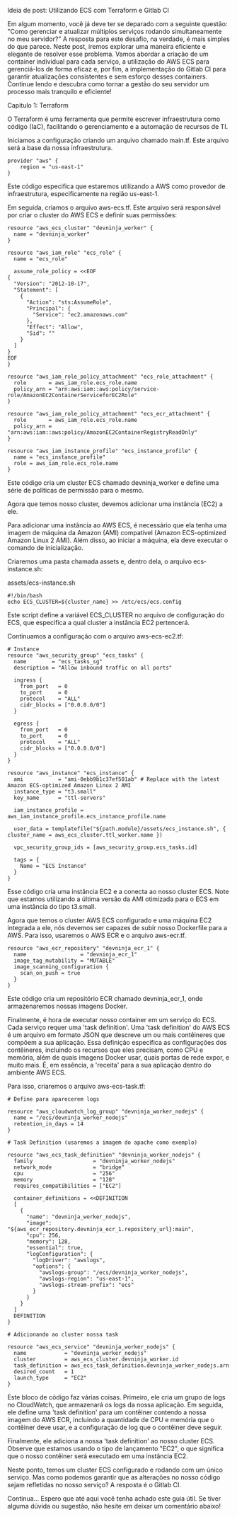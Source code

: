 Ideia de post: Utilizando ECS com Terraform e Gitlab CI

Em algum momento, você já deve ter se deparado com a seguinte questão: "Como gerenciar e atualizar múltiplos serviços rodando simultaneamente no meu servidor?" A resposta para este desafio, na verdade, é mais simples do que parece. Neste post, iremos explorar uma maneira eficiente e elegante de resolver esse problema. Vamos abordar a criação de um container individual para cada serviço, a utilização do AWS ECS para gerenciá-los de forma eficaz e, por fim, a implementação do Gitlab CI para garantir atualizações consistentes e sem esforço desses containers. Continue lendo e descubra como tornar a gestão do seu servidor um processo mais tranquilo e eficiente!

Capitulo 1: Terraform

O Terraform é uma ferramenta que permite escrever infraestrutura como código (IaC), facilitando o gerenciamento e a automação de recursos de TI.

Iniciamos a configuração criando um arquivo chamado main.tf. Este arquivo será a base da nossa infraestrutura.

```
provider "aws" {
    region = "us-east-1"
}
```

Este código especifica que estaremos utilizando a AWS como provedor de infraestrutura, especificamente na região us-east-1.

Em seguida, criamos o arquivo aws-ecs.tf. Este arquivo será responsável por criar o cluster do AWS ECS e definir suas permissões:

```
resource "aws_ecs_cluster" "devninja_worker" {
  name = "devninja_worker"
}

resource "aws_iam_role" "ecs_role" {
  name = "ecs_role"

  assume_role_policy = <<EOF
{
  "Version": "2012-10-17",
  "Statement": [
    {
      "Action": "sts:AssumeRole",
      "Principal": {
        "Service": "ec2.amazonaws.com"
      },
      "Effect": "Allow",
      "Sid": ""
    }
  ]
}
EOF
}

resource "aws_iam_role_policy_attachment" "ecs_role_attachment" {
  role       = aws_iam_role.ecs_role.name
  policy_arn = "arn:aws:iam::aws:policy/service-role/AmazonEC2ContainerServiceforEC2Role"
}

resource "aws_iam_role_policy_attachment" "ecs_ecr_attachment" {
  role       = aws_iam_role.ecs_role.name
  policy_arn = "arn:aws:iam::aws:policy/AmazonEC2ContainerRegistryReadOnly"
}

resource "aws_iam_instance_profile" "ecs_instance_profile" {
  name = "ecs_instance_profile"
  role = aws_iam_role.ecs_role.name
}
```

Este código cria um cluster ECS chamado devninja_worker e define uma série de políticas de permissão para o mesmo.

Agora que temos nosso cluster, devemos adicionar uma instância (EC2) a ele.

Para adicionar uma instância ao AWS ECS, é necessário que ela tenha uma imagem de máquina da Amazon (AMI) compatível (Amazon ECS-optimized Amazon Linux 2 AMI). Além disso, ao iniciar a máquina, ela deve executar o comando de inicialização.

Criaremos uma pasta chamada assets e, dentro dela, o arquivo ecs-instance.sh:

assets/ecs-instance.sh

```
#!/bin/bash
echo ECS_CLUSTER=${cluster_name} >> /etc/ecs/ecs.config
```

Este script define a variável ECS_CLUSTER no arquivo de configuração do ECS, que especifica a qual cluster a instância EC2 pertencerá.

Continuamos a configuração com o arquivo aws-ecs-ec2.tf:

```
# Instance
resource "aws_security_group" "ecs_tasks" {
  name        = "ecs_tasks_sg"
  description = "Allow inbound traffic on all ports"

  ingress {
    from_port   = 0
    to_port     = 0
    protocol    = "ALL"
    cidr_blocks = ["0.0.0.0/0"]
  }

  egress {
    from_port   = 0
    to_port     = 0
    protocol    = "ALL"
    cidr_blocks = ["0.0.0.0/0"]
  }
}

resource "aws_instance" "ecs_instance" {
  ami           = "ami-0ebb9b1c37ef501ab" # Replace with the latest Amazon ECS-optimized Amazon Linux 2 AMI
  instance_type = "t3.small"
  key_name      = "ttl-servers"

  iam_instance_profile = aws_iam_instance_profile.ecs_instance_profile.name

  user_data = templatefile("${path.module}/assets/ecs_instance.sh", { cluster_name = aws_ecs_cluster.ttl_worker.name })

  vpc_security_group_ids = [aws_security_group.ecs_tasks.id]

  tags = {
    Name = "ECS Instance"
  }
}
```

Esse código cria uma instância EC2 e a conecta ao nosso cluster ECS. Note que estamos utilizando a última versão da AMI otimizada para o ECS em uma instância do tipo t3.small.

Agora que temos o cluster AWS ECS configurado e uma máquina EC2 integrada a ele, nós devemos ser capazes de subir nosso Dockerfile para a AWS. Para isso, usaremos o AWS ECR e o arquivo aws-ecr.tf.

```
resource "aws_ecr_repository" "devninja_ecr_1" {
  name                 = "devninja_ecr_1"
  image_tag_mutability = "MUTABLE"
  image_scanning_configuration {
    scan_on_push = true
  }
}
```

Este código cria um repositório ECR chamado devninja_ecr_1, onde armazenaremos nossas imagens Docker.

Finalmente, é hora de executar nosso container em um serviço do ECS. Cada serviço requer uma 'task definition'. Uma 'task definition' do AWS ECS é um arquivo em formato JSON que descreve um ou mais contêineres que compõem a sua aplicação. Essa definição especifica as configurações dos contêineres, incluindo os recursos que eles precisam, como CPU e memória, além de quais imagens Docker usar, quais portas de rede expor, e muito mais. É, em essência, a 'receita' para a sua aplicação dentro do ambiente AWS ECS.

Para isso, criaremos o arquivo aws-ecs-task.tf:

```
# Define para aparecerem logs

resource "aws_cloudwatch_log_group" "devninja_worker_nodejs" {
  name = "/ecs/devninja_worker_nodejs"
  retention_in_days = 14
}

# Task Definition (usaremos a imagem do apache como exemplo)

resource "aws_ecs_task_definition" "devninja_worker_nodejs" {
  family                   = "devninja_worker_nodejs"
  network_mode             = "bridge"
  cpu                      = "256"
  memory                   = "128"
  requires_compatibilities = ["EC2"]

  container_definitions = <<DEFINITION
  [
    {
      "name": "devninja_worker_nodejs",
      "image": "${aws_ecr_repository.devninja_ecr_1.repository_url}:main",
      "cpu": 256,
      "memory": 128,
      "essential": true,
      "logConfiguration": {
        "logDriver": "awslogs",
        "options": {
          "awslogs-group": "/ecs/devninja_worker_nodejs",
          "awslogs-region": "us-east-1",
          "awslogs-stream-prefix": "ecs"
        }
      }
    }
  ]
  DEFINITION
}

# Adicionando ao cluster nossa task

resource "aws_ecs_service" "devninja_worker_nodejs" {
  name            = "devninja_worker_nodejs"
  cluster         = aws_ecs_cluster.devninja_worker.id
  task_definition = aws_ecs_task_definition.devninja_worker_nodejs.arn
  desired_count   = 1
  launch_type     = "EC2"
}
```

Este bloco de código faz várias coisas. Primeiro, ele cria um grupo de logs no CloudWatch, que armazenará os logs da nossa aplicação. Em seguida, ele define uma 'task definition' para um contêiner contendo a nossa imagem do AWS ECR, incluindo a quantidade de CPU e memória que o contêiner deve usar, e a configuração de log que o contêiner deve seguir.

Finalmente, ele adiciona a nossa 'task definition' ao nosso cluster ECS. Observe que estamos usando o tipo de lançamento "EC2", o que significa que o nosso contêiner será executado em uma instância EC2.

Neste ponto, temos um cluster ECS configurado e rodando com um único serviço. Mas como podemos garantir que as alterações no nosso código sejam refletidas no nosso serviço? A resposta é o Gitlab CI.

Continua...
Espero que até aqui você tenha achado este guia útil. Se tiver alguma dúvida ou sugestão, não hesite em deixar um comentário abaixo!